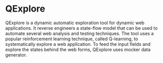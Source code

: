 # QExplore
QExplore is a dynamic automatic exploration tool for dynamic web applications. It reverse engineers a state-flow model that can be used to automate several web analysis and testing techniques. The tool uses a popular reinforcement learning technique, called Q-learning, to systematically explore a web application. To feed the input fields and explore the states behind the web forms, QExplore uses mocker data generator.
